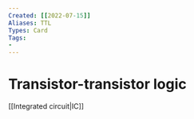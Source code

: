 ```yaml
---
Created: [[2022-07-15]]
Aliases: TTL
Types: Card
Tags: 
- 
---
```

# Transistor-transistor logic
[[Integrated circuit|IC]]
